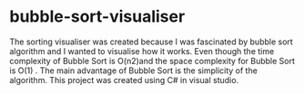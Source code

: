 # bubble-sort-visualiser
The sorting visualiser was created because I was fascinated by bubble sort algorithm and I wanted to visualise how it works. Even though the time complexity of Bubble Sort is O(n2)and the space complexity for Bubble Sort is O(1) . The main advantage of Bubble Sort is the simplicity of the algorithm. This project was created using C# in visual studio.
